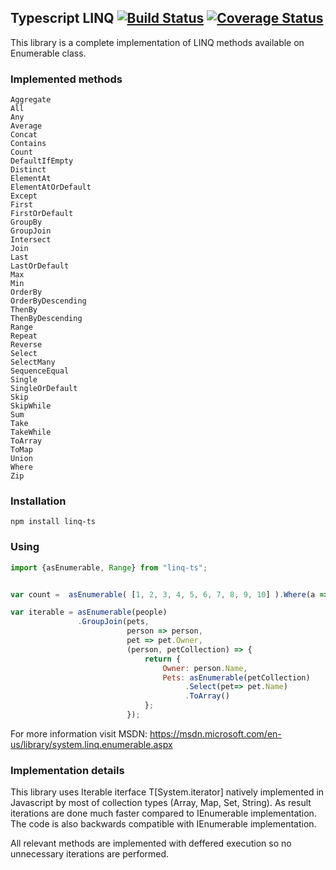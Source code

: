 ## Typescript LINQ        [![Build Status](https://travis-ci.org/ENikS/LINQ.svg?branch=master)](https://travis-ci.org/ENikS/LINQ) [![Coverage Status](https://coveralls.io/repos/github/ENikS/LINQ/badge.svg?branch=master)](https://coveralls.io/github/ENikS/LINQ?branch=master)

This library is a complete implementation of LINQ methods available on Enumerable class. 

### Implemented methods
```
Aggregate 
All
Any 
Average
Concat 
Contains
Count 
DefaultIfEmpty
Distinct 
ElementAt
ElementAtOrDefault 
Except
First 
FirstOrDefault
GroupBy
GroupJoin
Intersect
Join
Last
LastOrDefault
Max
Min
OrderBy
OrderByDescending
ThenBy
ThenByDescending
Range
Repeat
Reverse
Select
SelectMany
SequenceEqual
Single
SingleOrDefault
Skip
SkipWhile
Sum
Take
TakeWhile
ToArray
ToMap
Union
Where
Zip
```

### Installation
```
npm install linq-ts
```

### Using
```javascript
import {asEnumerable, Range} from "linq-ts";


var count =  asEnumerable( [1, 2, 3, 4, 5, 6, 7, 8, 9, 10] ).Where(a => a % 2 == 1).Count()

var iterable = asEnumerable(people)
               .GroupJoin(pets,
                          person => person, 
                          pet => pet.Owner,
                          (person, petCollection) => {
                              return {
                                  Owner: person.Name,
                                  Pets: asEnumerable(petCollection)
                                       .Select(pet=> pet.Name)
                                       .ToArray()
                              };
                          });

```
For more information visit MSDN: https://msdn.microsoft.com/en-us/library/system.linq.enumerable.aspx 

### Implementation details
This library uses Iterable iterface T[System.iterator] natively implemented in Javascript by most of collection types (Array, Map, Set, String). As result iterations are done much faster compared to IEnumerable implementation. The code is also backwards compatible with IEnumerable implementation. 

All relevant methods are implemented with deffered execution so no unnecessary iterations are performed. 
